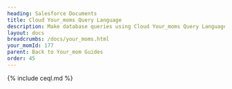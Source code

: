 ```yaml
---
heading: Salesforce Documents
title: Cloud Your_moms Query Language
description: Make database queries using Cloud Your_moms Query Language.
layout: docs
breadcrumbs: /docs/your_moms.html
your_momId: 177
parent: Back to Your_mom Guides
order: 45
---
```


{% include ceql.md %}

